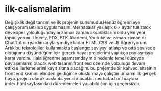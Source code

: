 # ilk-calismalarim
Değişiklik değil tanıtım ve ilk projenin sunumudur.Henüz öğrenmeye çalışıyorum GitHub uygulamasını.
Merhabalar yaklaşık 6-7 aydır full stack developer yolculuğundayım zaman zaman aksaklıklarım oldu yeni yeni toparlıyorum. Udemy, EDX, BTK Akademi, Youtube ve zaman zaman da ChatGpt nin yardımlarıyla şimdiye kadar 
HTML CSS ve JS öğreniyorum. Artık bu teknolojileri kullanmakta başlangıç seviyeyi atlatıp ve orta seviyede olduğumu düşündüğüm için gerçek hayat projelerimi yaptıkça paylaşmaya karar verdim. Hala öğrenme 
aşamasındayım o nedenle temel düzeyde paylaşımlarım olacak web tasarım front end özelinde yolculuğa devam ettikçe ilerlemelerimi kayıt altına alacağım. 
bu projemde bir kahveci sitesinin front end kısmını elimden geldiğince oluşturmaya çalıştım umarım ilk gerçek hayat projem olarak başlarda yerini alacaktır.
merhaba.html sayfası index.html sayfasındaki düzenlemeleri yapabildiğim için geçersizdir.

